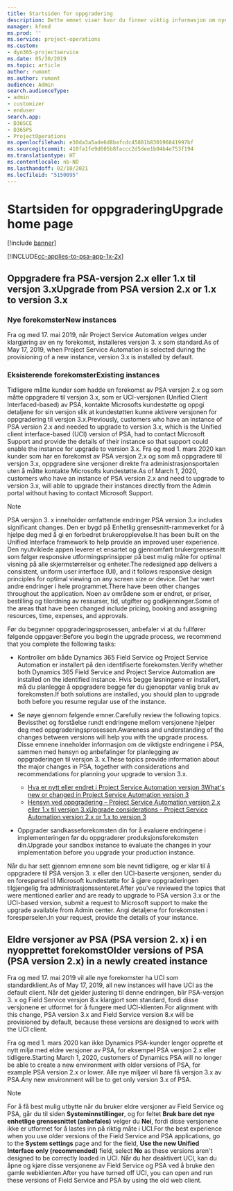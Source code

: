 ```yaml
---
title: Startsiden for oppgradering
description: Dette emnet viser hvor du finner viktig informasjon om nye og endrede funksjoner i Dynamics 365 Project Service Automation, og prosessen med å oppgradere til nyeste versjon.
manager: kfend
ms.prod: ''
ms.service: project-operations
ms.custom:
- dyn365-projectservice
ms.date: 05/30/2019
ms.topic: article
author: rumant
ms.author: rumant
audience: Admin
search.audienceType:
- admin
- customizer
- enduser
search.app:
- D365CE
- D365PS
- ProjectOperations
ms.openlocfilehash: e30da3a5ade6d8bafcdc45801b830196841997bf
ms.sourcegitcommit: 418fa1fe9d605b8faccc2d5dee1b04b4e753f194
ms.translationtype: HT
ms.contentlocale: nb-NO
ms.lasthandoff: 02/10/2021
ms.locfileid: "5150095"
---
```

# <a name="upgrade-home-page"></a><span data-ttu-id="92d6b-103">Startsiden for oppgradering</span><span class="sxs-lookup"><span data-stu-id="92d6b-103">Upgrade home page</span></span>

[!include [banner](../includes/psa-now-project-operations.md)]

[!INCLUDE[cc-applies-to-psa-app-1x-2x](../includes/cc-applies-to-psa-app-1x-2x.md)]

## <a name="upgrade-from-psa-version-2x-or-1x-to-version-3x"></a><span data-ttu-id="92d6b-104">Oppgradere fra PSA-versjon 2.x eller 1.x til versjon 3.x</span><span class="sxs-lookup"><span data-stu-id="92d6b-104">Upgrade from PSA version 2.x or 1.x to version 3.x</span></span>

### <a name="new-instances"></a><span data-ttu-id="92d6b-105">Nye forekomster</span><span class="sxs-lookup"><span data-stu-id="92d6b-105">New instances</span></span>

<span data-ttu-id="92d6b-106">Fra og med 17. mai 2019, når Project Service Automation velges under klargjøring av en ny forekomst, installeres versjon 3. x som standard.</span><span class="sxs-lookup"><span data-stu-id="92d6b-106">As of May 17, 2019, when Project Service Automation is selected during the provisioning of a new instance, version 3.x is installed by default.</span></span>

### <a name="existing-instances"></a><span data-ttu-id="92d6b-107">Eksisterende forekomster</span><span class="sxs-lookup"><span data-stu-id="92d6b-107">Existing instances</span></span>

<span data-ttu-id="92d6b-108">Tidligere måtte kunder som hadde en forekomst av PSA versjon 2.x og som måtte oppgradere til versjon 3.x, som er UCI-versjonen (Unified Client Interfaced-based) av PSA, kontakte Microsofts kundestøtte og oppgi detaljene for sin versjon slik at kundestøtten kunne aktivere versjonen for oppgradering til versjon 3.x.</span><span class="sxs-lookup"><span data-stu-id="92d6b-108">Previously, customers who have an instance of PSA version 2.x and needed to upgrade to version 3.x, which is the Unified client interface-based (UCI) version of PSA, had to contact Microsoft Support and provide the details of their instance so that support could enable the instance for upgrade to version 3.x.</span></span> <span data-ttu-id="92d6b-109">Fra og med 1. mars 2020 kan kunder som har en forekomst av PSA versjon 2.x og som må oppgradere til versjon 3.x, oppgradere sine versjoner direkte fra administrasjonsportalen uten å måtte kontakte Microsofts kundestøtte.</span><span class="sxs-lookup"><span data-stu-id="92d6b-109">As of March 1, 2020, customers who have an instance of PSA version 2.x and need to upgrade to version 3.x, will able to upgrade their instances directly from the Admin portal without having to contact Microsoft Support.</span></span>  

> [!NOTE]
> <span data-ttu-id="92d6b-110">PSA versjon 3. x inneholder omfattende endringer.</span><span class="sxs-lookup"><span data-stu-id="92d6b-110">PSA version 3.x includes significant changes.</span></span> <span data-ttu-id="92d6b-111">Den er bygd på Enhetlig grensesnitt-rammeverket for å hjelpe deg med å gi en forbedret brukeropplevelse.</span><span class="sxs-lookup"><span data-stu-id="92d6b-111">It has been built on the Unified Interface framework to help provide an improved user experience.</span></span> <span data-ttu-id="92d6b-112">Den nyutviklede appen leverer et ensartet og gjennomført brukergrensesnitt som følger responsive utformingsprinsipper på best mulig måte for optimal visning på alle skjermstørrelser og enheter.</span><span class="sxs-lookup"><span data-stu-id="92d6b-112">The redesigned app delivers a consistent, uniform user interface (UI), and it follows responsive design principles for optimal viewing on any screen size or device.</span></span> <span data-ttu-id="92d6b-113">Det har vært andre endringer i hele programmet.</span><span class="sxs-lookup"><span data-stu-id="92d6b-113">There have been other changes throughout the application.</span></span> <span data-ttu-id="92d6b-114">Noen av områdene som er endret, er priser, bestilling og tilordning av ressurser, tid, utgifter og godkjenninger.</span><span class="sxs-lookup"><span data-stu-id="92d6b-114">Some of the areas that have been changed include pricing, booking and assigning resources, time, expenses, and approvals.</span></span>

<span data-ttu-id="92d6b-115">Før du begynner oppgraderingsprosessen, anbefaler vi at du fullfører følgende oppgaver:</span><span class="sxs-lookup"><span data-stu-id="92d6b-115">Before you begin the upgrade process, we recommend that you complete the following tasks:</span></span>

- <span data-ttu-id="92d6b-116">Kontroller om både Dynamics 365 Field Service og Project Service Automation er installert på den identifiserte forekomsten.</span><span class="sxs-lookup"><span data-stu-id="92d6b-116">Verify whether both Dynamics 365 Field Service and Project Service Automation are installed on the identified instance.</span></span> <span data-ttu-id="92d6b-117">Hvis begge løsningene er installert, må du planlegge å oppgradere begge før du gjenopptar vanlig bruk av forekomsten.</span><span class="sxs-lookup"><span data-stu-id="92d6b-117">If both solutions are installed, you should plan to upgrade both before you resume regular use of the instance.</span></span>
- <span data-ttu-id="92d6b-118">Se nøye gjennom følgende emner.</span><span class="sxs-lookup"><span data-stu-id="92d6b-118">Carefully review the following topics.</span></span> <span data-ttu-id="92d6b-119">Bevissthet og forståelse rundt endringene mellom versjonene hjelper deg med oppgraderingsprosessen.</span><span class="sxs-lookup"><span data-stu-id="92d6b-119">Awareness and understanding of the changes between versions will help you with the upgrade process.</span></span> <span data-ttu-id="92d6b-120">Disse emnene inneholder informasjon om de viktigste endringene i PSA, sammen med hensyn og anbefalinger for planlegging av oppgraderingen til versjon 3. x.</span><span class="sxs-lookup"><span data-stu-id="92d6b-120">These topics provide information about the major changes in PSA, together with considerations and recommendations for planning your upgrade to version 3.x.</span></span>

    - [<span data-ttu-id="92d6b-121">Hva er nytt eller endret i Project Service Automation versjon 3</span><span class="sxs-lookup"><span data-stu-id="92d6b-121">What's new or changed in Project Service Automation version 3</span></span>](whats-new-changed-v3.md)
    - [<span data-ttu-id="92d6b-122">Hensyn ved oppgradering – Project Service Automation versjon 2.x eller 1.x til versjon 3.x</span><span class="sxs-lookup"><span data-stu-id="92d6b-122">Upgrade considerations - Project Service Automation version 2.x or 1.x to version 3</span></span>](upgrade-v3.md)

- <span data-ttu-id="92d6b-123">Oppgrader sandkasseforekomsten din for å evaluere endringene i implementeringen før du oppgraderer produksjonsforekomsten din.</span><span class="sxs-lookup"><span data-stu-id="92d6b-123">Upgrade your sandbox instance to evaluate the changes in your implementation before you upgrade your production instance.</span></span>

<span data-ttu-id="92d6b-124">Når du har sett gjennom emnene som ble nevnt tidligere, og er klar til å oppgradere til PSA versjon 3. x eller den UCI-baserte versjonen, sender du en forespørsel til Microsoft kundestøtte for å gjøre oppgraderingen tilgjengelig fra administrasjonssenteret.</span><span class="sxs-lookup"><span data-stu-id="92d6b-124">After you've reviewed the topics that were mentioned earlier and are ready to upgrade to PSA version 3.x or the UCI-based version, submit a request to Microsoft support to make the upgrade available from Admin center.</span></span> <span data-ttu-id="92d6b-125">Angi detaljene for forekomsten i forespørselen.</span><span class="sxs-lookup"><span data-stu-id="92d6b-125">In your request, provide the details of your instance.</span></span>

## <a name="older-versions-of-psa-psa-version-2x-in-a-newly-created-instance"></a><span data-ttu-id="92d6b-126">Eldre versjoner av PSA (PSA version 2. x) i en nyopprettet forekomst</span><span class="sxs-lookup"><span data-stu-id="92d6b-126">Older versions of PSA (PSA version 2.x) in a newly created instance</span></span>

<span data-ttu-id="92d6b-127">Fra og med 17. mai 2019 vil alle nye forekomster ha UCI som standardklient.</span><span class="sxs-lookup"><span data-stu-id="92d6b-127">As of May 17, 2019, all new instances will have UCI as the default client.</span></span> <span data-ttu-id="92d6b-128">Når det gjelder justering til denne endringen, blir PSA-versjon 3. x og Field Service versjon 8.x klargjort som standard, fordi disse versjonene er utformet for å fungere med UCI-klienten.</span><span class="sxs-lookup"><span data-stu-id="92d6b-128">For alignment with this change, PSA version 3.x and Field Service version 8.x will be provisioned by default, because these versions are designed to work with the UCI client.</span></span>

<span data-ttu-id="92d6b-129">Fra og med 1. mars 2020 kan ikke Dynamics PSA-kunder lenger opprette et nytt miljø med eldre versjoner av PSA, for eksempel PSA versjon 2.x eller tidligere.</span><span class="sxs-lookup"><span data-stu-id="92d6b-129">Starting March 1, 2020, customers of Dynamics PSA will no longer be able to create a new environment with older versions of PSA, for example PSA version 2.x or lower.</span></span> <span data-ttu-id="92d6b-130">Alle nye miljøer vil bare få versjon 3.x av PSA.</span><span class="sxs-lookup"><span data-stu-id="92d6b-130">Any new environment will be to get only version 3.x of PSA.</span></span>

> [!NOTE]
> <span data-ttu-id="92d6b-131">For å få best mulig utbytte når du bruker eldre versjoner av Field Service og PSA, går du til siden **Systeminnstillinger**, og for feltet **Bruk bare det nye enhetlige grensesnittet (anbefales)** velger du **Nei**, fordi disse versjonene ikke er utformet for å lastes inn på riktig måte i UCI.</span><span class="sxs-lookup"><span data-stu-id="92d6b-131">For the best experience when you use older versions of the Field Service and PSA applications, go to the **System settings** page and for the field, **Use the new Unified Interface only (recommended)** field, select **No** as these versions aren't designed to be correctly loaded in UCI.</span></span> <span data-ttu-id="92d6b-132">Når du har deaktivert UCI, kan du åpne og kjøre disse versjonene av Field Service og PSA ved å bruke den gamle webklienten.</span><span class="sxs-lookup"><span data-stu-id="92d6b-132">After you have turned off UCI, you can open and run these versions of Field Service and PSA by using the old web client.</span></span> 
